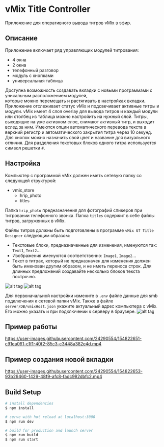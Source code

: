 vMix Title Controller
=====================
Приложение для оперативного вывода титров vMix в эфир.


## Описание

Приложение включает ряд управляющих модулей титрования:
- 4 окна
- 2 окна
- телефонный разговор
- модуль с кнопками
- универсальная таблица

Доступна возможность создавать вкладки с новыми программами с уникальным расположением модулей,  
которые можно перемещать и растягивать в настройках вкладки.  
Приложение отслеживает статус vMix и подсвечивает активные титры и модули.
vMix имеет 4 слоя overlay для вывода титров и каждый модули или столбец из таблица можно настройить на нужный слой.
Титры, выходящие на уже активном слое, снимают активный титр, и выходит вслед за ним.
Имеются опции автоматического перевода текста в верхний регистр и автоматического закрытия титра через 10 секунд.
Для кнопок можно назначить свой цвет и название для визуального отличия.
Для разделения текстовых блоков одного титра используется символ решетки `#`.

## Настройка

Компьютер с программой vMix должен иметь сетевую папку со следующей структурой:
- vmix_store
    - hrip_photo
    - titles

Папка `hrip_photo` предназначения для фотографий спикеров при титровании телефонного звонка.
Папка `titles` содержит в себе файлы титров, загруженных в vMix.

Файлы титров должны быть подготовлены в программе `vMix GT Title Designer` следующим образом:
- Текстовые блоки, предназначенные для изменения, именуются так: `Text1`, `Text2`...
- Изображения именуются соответственно: `Image1`, `Image2`...
- Текст в титрах, который не предназначен для изменения должен быть именован другим образом,
и не иметь переноса строк. Для длинных предложений создавайте несколько блоков текста построчно.

![alt tag](https://64.media.tumblr.com/ac90d47944a4346b6f7c1554ae3f5685/2204300f6b8a81af-6a/s250x400/d71b2a296132cba3c419ede94599ba41c0b9c397.png "title naming")​   ![alt tag](https://64.media.tumblr.com/6848c259f95e19edc86cba70f1b4a138/2204300f6b8a81af-9f/s250x400/55a2dc79144af8b548b027fa90f94f46fb5e91c2.png "title naming")​

Для первоначальной настройки измените в `.env` файле данные для smb подключения к сетевой папки vMix.
Также в файле `server/DB/vmixHost.json` укажите актуальный адрес компьютера с vMix. Его можно указать и при
подключении к серверу в браузере.
![alt tag](https://64.media.tumblr.com/97862ebd86825aa15cdd8b5266aec1fa/2204300f6b8a81af-c8/s540x810/ca0fdacb2ca8e52a1364efa009a3c89778edfadd.png "enter vmix ip")​

## Пример работы

https://user-images.githubusercontent.com/24290554/154822651-c91ea091-c1f1-40f2-85c3-c3448a382e4d.mp4


## Пример создания новой вкладки

https://user-images.githubusercontent.com/24290554/154822653-93b29460-1429-48f9-afc8-fadc992dbfc2.mp4


## Build Setup

```bash
# install dependencies
$ npm install

# serve with hot reload at localhost:3000
$ npm run dev

# build for production and launch server
$ npm run build
$ npm run start
